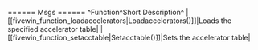 ====== Msgs ======
^Function^Short Description^
|[[fivewin_function_loadaccelerators|Loadaccelerators()]]|Loads the specified accelerator table|
|[[fivewin_function_setacctable|Setacctable()]]|Sets the accelerator table|